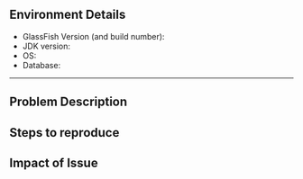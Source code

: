 
<!--- Provide a general summary of the issue in the Title above -->

## Environment Details
* GlassFish Version (and build number):
* JDK version:
* OS:
* Database:

----------

## Problem Description
<!--- Describe the bug in detail highlighting current behavior vs expected behavior -->
<!--- State if the problem is easily reproducible or happens intermittently -->
<!--- Include stack traces or command outputs -->


## Steps to reproduce
<!--- Step by step instructions to reproduce the problem -->
<!--- Provide sample code/application if relevant  -->

## Impact of Issue
<!--- How has this issue affected you? What are you trying to accomplish? -->

<!--- Please choose one each Type, Component, and Priority label -->

